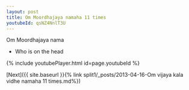 ```yaml
---
layout: post
title: Om Moordhajaya namaha 11 times
youtubeId: qsNZ4NnlT3U
---
```

 
 
Om Moordhajaya nama 
 
 -  Who is on the head 
 
  
 
  
 
 
 
 
 
 


{% include youtubePlayer.html id=page.youtubeId %}
 
[Next]({{ site.baseurl }}{% link  split1/_posts/2013-04-16-Om vijaya kala vidhe namaha 11 times.md%})
 
